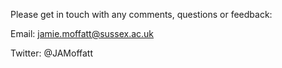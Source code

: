 
Please get in touch with any comments, questions or feedback:

Email: jamie.moffatt@sussex.ac.uk

Twitter: @JAMoffatt
